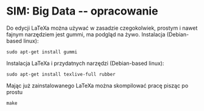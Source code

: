 SIM: Big Data -- opracowanie
============================

Do edycji LaTeXa można używać w zasadzie czegokolwiek, prostym i nawet fajnym narzędziem jest gummi, ma podgląd na żywo. Instalacja (Debian-based linux):

    sudo apt-get install gummi

Instalacja LaTeXa i przydatnych narzędzi (Debian-based linux):

    sudo apt-get install texlive-full rubber

Mając już zainstalowanego LaTeXa można skompilować pracę pisząc po prostu

    make
